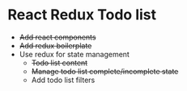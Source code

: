 # React Redux Todo list

- ~~Add react components~~
- ~~Add redux boilerplate~~
- Use redux for state management
    - ~~Todo list content~~
    - ~~Manage todo list complete/incomplete state~~
    - Add todo list filters